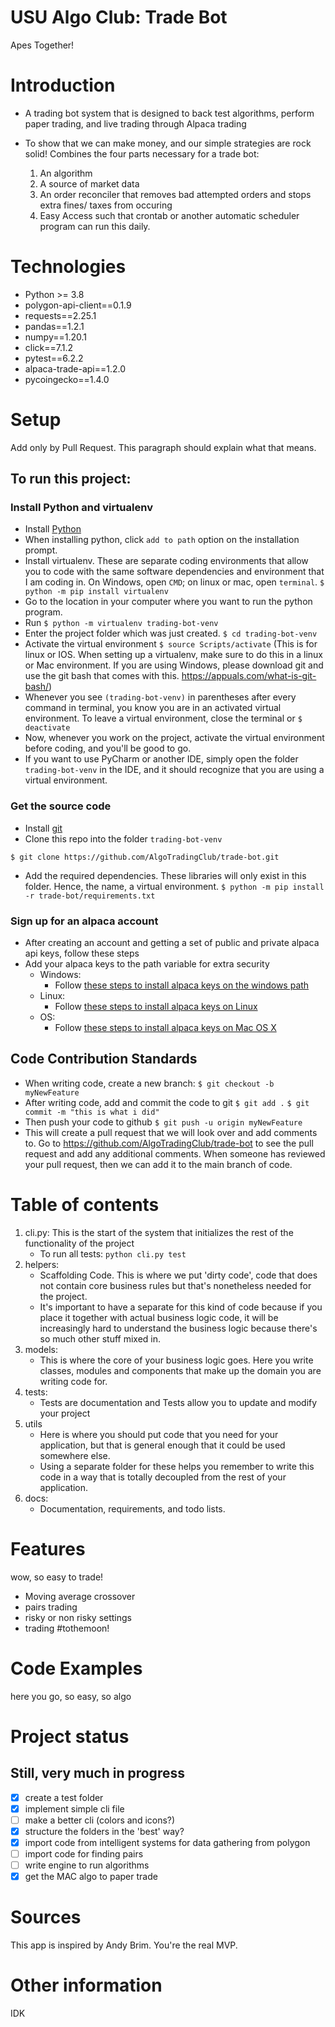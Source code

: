 # USU Algo Club: Trade Bot
Apes Together!

# Introduction
- A trading bot system that is designed to back test algorithms, perform paper trading, and live trading through Alpaca trading
  
- To show that we can make money, and our simple strategies are rock solid! 
  Combines the four parts necessary for a trade bot:
  1) An algorithm
	2) A source of market data
	3) An order reconciler that removes bad attempted orders and stops extra fines/ taxes from occuring
	4) Easy Access such that crontab or another automatic scheduler program can run this daily.

# Technologies
- Python >= 3.8
- polygon-api-client==0.1.9
- requests==2.25.1
- pandas==1.2.1
- numpy==1.20.1
- click==7.1.2
- pytest==6.2.2
- alpaca-trade-api==1.2.0
- pycoingecko==1.4.0


# Setup
Add only by Pull Request. This paragraph should explain what that means.

## To run this project:

### Install Python and virtualenv
- Install [Python](https://www.python.org/downloads/)
- When installing python, click `add to path` option on the installation prompt.
- Install virtualenv. These are separate coding environments that allow you to code with the same software dependencies and environment that I am coding in. On Windows, open `CMD`; on linux or mac, open `terminal`.
```$ python -m pip install virtualenv```
- Go to the location in your computer where you want to run the python program.
- Run `$ python -m virtualenv trading-bot-venv`
- Enter the project folder which was just created.
`$ cd trading-bot-venv`
- Activate the virtual environment
`$ source Scripts/activate`
  (This is for linux or IOS. When setting up a virtualenv, make sure to do this in a linux or Mac environment. 
  If you are using Windows, please download git and use the git bash that comes with this. https://appuals.com/what-is-git-bash/)
- Whenever you see `(trading-bot-venv)` in parentheses after every command in terminal, you know you are in an activated virtual environment. To leave a virtual environment, close the terminal or `$ deactivate`
- Now, whenever you work on the project, activate the virtual environment before coding, and you'll be good to go.
- If you want to use PyCharm or another IDE, simply open the folder `trading-bot-venv` in the IDE, and it should recognize that you are using a virtual environment.

### Get the source code
- Install [git](https://git-scm.com/)
- Clone this repo into the folder `trading-bot-venv`

`$ git clone https://github.com/AlgoTradingClub/trade-bot.git `

- Add the required dependencies. These libraries will only exist in this folder. Hence, the name, a virtual environment.
`$ python -m pip install -r trade-bot/requirements.txt`


### Sign up for an alpaca account 
- After creating an account and getting a set of public and private alpaca api keys, follow these steps
- Add your alpaca keys to the path variable for extra security
	- Windows:
		- Follow [these steps to install alpaca keys on the windows path](https://helpdeskgeek.com/windows-10/add-windows-path-environment-variable/)
	- Linux:
		- Follow [these steps to install alpaca keys on Linux](https://phoenixnap.com/kb/linux-set-environment-variable)
	- OS:
		- Follow [these steps to install alpaca keys on Mac OS X](https://osxdaily.com/2015/07/28/set-enviornment-variables-mac-os-x/)

## Code Contribution Standards
- When writing code, create a new branch:
`$ git checkout -b myNewFeature`
- After writing code, add and commit the code to git
`$ git add .`
`$ git commit -m "this is what i did"`
- Then push your code to github
`$ git push -u origin myNewFeature`
- This will create a pull request that we will look over and add comments to. Go to https://github.com/AlgoTradingClub/trade-bot to see the pull request and add any additional comments. When someone has reviewed your pull request, then we can add it to the main branch of code.


# Table of contents
1. cli.py: This is the start of the system that initializes the rest of the functionality of the project
   - To run all tests: `python cli.py test`
2. helpers:
   	- Scaffolding Code. This is where we put 'dirty code', code that does not contain core business rules but that's nonetheless needed for the project.
	- It's important to have a separate for this kind of code because if you place it together with actual business logic code, it will be increasingly hard to understand the business logic because there's so much other stuff mixed in.
3. models:
   	- This is where the core of your business logic goes. Here you write classes, modules and components that make up the domain you are writing code for.
4. tests:
   	- Tests are documentation and Tests allow you to update and modify your project
5. utils
   	- Here is where you should put code that you need for your application, but that is general enough that it could be used somewhere else.
	- Using a separate folder for these helps you remember to write this code in a way that is totally decoupled from the rest of your application.
6. docs: 
	- Documentation, requirements, and todo lists.



# Features
wow, so easy to trade!
- Moving average crossover
- pairs trading
- risky or non risky settings
- trading #tothemoon!

# Code Examples
here you go, so easy, so algo

# Project status 
## Still, very much in progress
- [x] create a test folder
- [x] implement simple cli file
- [ ] make a better cli (colors and icons?)
- [x] structure the folders in the 'best' way?  
- [x] import code from intelligent systems for data gathering from polygon
- [ ] import code for finding pairs
- [ ] write engine to run algorithms
- [x] get the MAC algo to paper trade

# Sources
This app is inspired by Andy Brim. You're the real MVP. 

# Other information
IDK 	